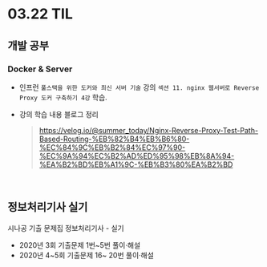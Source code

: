 <h1> 03.22 TIL </h1>

## 개발 공부
### Docker & Server
  - 인프런 `풀스택을 위한 도커와 최신 서버 기술` 강의 `섹션 11. nginx 웹서버로 Reverse Proxy 도커 구축하기 4강` 학습.
  
  - 강의 학습 내용 블로그 정리
    > https://velog.io/@summer_today/Nginx-Reverse-Proxy-Test-Path-Based-Routing-%EB%82%B4%EB%B6%80-%EC%84%9C%EB%B2%84%EC%97%90-%EC%9A%94%EC%B2%AD%ED%95%98%EB%8A%94-%EA%B2%BD%EB%A1%9C-%EB%B3%80%EA%B2%BD
<br>

## 정보처리기사 실기

시나공 기출 문제집 정보처리기사 - 실기 
  - 2020년 3회 기출문제 1번~5번 풀이·해설
  - 2020년 4~5회 기출문제 16~ 20번 풀이·해설
